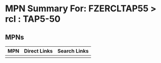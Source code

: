 



# MPN Summary For: FZERCLTAP55 > rcl : TAP5-50

## MPNs
  

|MPN|Direct Links|Search Links|
| :--- | :--- | :--- |
||||
